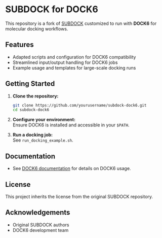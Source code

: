 # SUBDOCK for DOCK6

This repository is a fork of [SUBDOCK](https://github.com/docking-org/SUBDOCK) customized to run with **DOCK6** for molecular docking workflows.

## Features

- Adapted scripts and configuration for DOCK6 compatibility
- Streamlined input/output handling for DOCK6 jobs
- Example usage and templates for large-scale docking runs

## Getting Started

1. **Clone the repository:**
    ```bash
    git clone https://github.com/yourusername/subdock-dock6.git
    cd subdock-dock6
    ```

2. **Configure your environment:**  
    Ensure DOCK6 is installed and accessible in your `$PATH`.

3. **Run a docking job:**  
    See `run_docking_example.sh`.

## Documentation

- See [DOCK6 documentation](http://dock.compbio.ucsf.edu/DOCK_6/index.htm) for details on DOCK6 usage.

## License

This project inherits the license from the original SUBDOCK repository.

## Acknowledgements

- Original SUBDOCK authors
- DOCK6 development team
